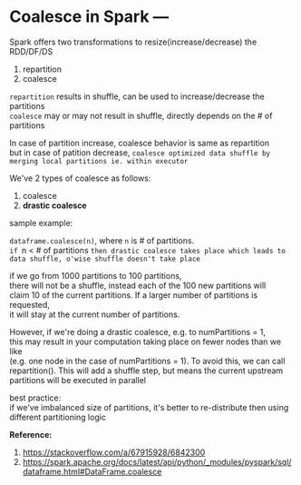 # Coalesce in Spark — 

Spark offers two transformations to resize(increase/decrease) the RDD/DF/DS  
1. repartition
2. coalesce

`repartition` results in shuffle, can be used to increase/decrease the partitions  
`coalesce` may or may not result in shuffle, directly depends on the # of partitions  

In case of partition increase, coalesce behavior is same as repartition  
but in case of patition decrease, `coalesce optimized data shuffle by merging local partitions ie. within executor`  

We've 2 types of coalesce as follows:  
1. coalesce
2. **drastic coalesce**

sample example:  

`dataframe.coalesce(n)`, where `n` is # of partitions.  
`if `n < # of partitions `then drastic coalesce takes place which leads to data shuffle, o'wise shuffle doesn't take place`  

if we go from 1000 partitions to 100 partitions,  
there will not be a shuffle, instead each of the 100 new partitions will  
claim 10 of the current partitions. If a larger number of partitions is requested,  
it will stay at the current number of partitions.  

However, if we're doing a drastic coalesce, e.g. to numPartitions = 1,  
this may result in your computation taking place on fewer nodes than we like  
(e.g. one node in the case of numPartitions = 1). 
To avoid this, we can call repartition(). 
This will add a shuffle step, but means the current upstream partitions will be executed in parallel  

best practice:  
if we've imbalanced size of partitions, it's better to re-distribute then using different partitioning logic  

**Reference:**  
1. https://stackoverflow.com/a/67915928/6842300
2. https://spark.apache.org/docs/latest/api/python/_modules/pyspark/sql/dataframe.html#DataFrame.coalesce

